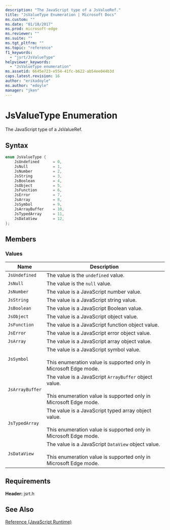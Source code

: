 ```yaml
---
description: "The JavaScript type of a JsValueRef."
title: "JsValueType Enumeration | Microsoft Docs"
ms.custom: ""
ms.date: "01/18/2017"
ms.prod: microsoft-edge
ms.reviewer: ""
ms.suite: ""
ms.tgt_pltfrm: ""
ms.topic: "reference"
f1_keywords: 
  - "jsrt/JsValueType"
helpviewer_keywords: 
  - "JsValueType enumeration"
ms.assetid: 6645e723-e554-41fc-b622-ab54ee044b3d
caps.latest.revision: 16
author: "erikadoyle"
ms.author: "edoyle"
manager: "jken"
---
```

# JsValueType Enumeration
The JavaScript type of a JsValueRef.  
  
## Syntax  
  
```cpp  
enum JsValueType {  
    JsUndefined      = 0,  
    JsNull           = 1,  
    JsNumber         = 2,  
    JsString         = 3,  
    JsBoolean        = 4,  
    JsObject         = 5,  
    JsFunction       = 6,  
    JsError          = 7,  
    JsArray          = 8,  
    JsSymbol         = 9,  
    JsArrayBuffer    = 10,  
    JsTypedArray     = 11,  
    JsDataView       = 12,  
};  
```  
  
## Members  
  
### Values  
  
|Name|Description|  
|----------|-----------------|  
|`JsUndefined`|The value is the `undefined` value.|  
|`JsNull`|The value is the `null` value.|  
|`JsNumber`|The value is a JavaScript number value.|  
|`JsString`|The value is a JavaScript string value.|  
|`JsBoolean`|The value is a JavaScript Boolean value.|  
|`JsObject`|The value is a JavaScript object value.|  
|`JsFunction`|The value is a JavaScript function object value.|  
|`JsError`|The value is a JavaScript error object value.|  
|`JsArray`|The value is a JavaScript array object value.|  
|`JsSymbol`|The value is a JavaScript symbol value.<br /><br /> This enumeration value is supported only in Microsoft Edge mode.|  
|`JsArrayBuffer`|The value is a JavaScript `ArrayBuffer` object value.<br /><br /> This enumeration value is supported only in Microsoft Edge mode.|  
|`JsTypedArray`|The value is a JavaScript typed array object value.<br /><br /> This enumeration value is supported only in Microsoft Edge mode.|  
|`JsDataView`|The value is a JavaScript `DataView` object value.<br /><br /> This enumeration value is supported only in Microsoft Edge mode.|  
  
## Requirements  
 **Header:** jsrt.h  
  
## See Also  
 [Reference (JavaScript Runtime)](../chakra-hosting/reference-javascript-runtime.md)